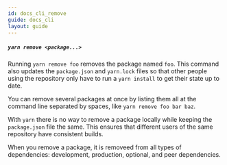 ```yaml
---
id: docs_cli_remove
guide: docs_cli
layout: guide
---
```


##### `yarn remove <package...>` <a class="toc" id="toc-command-yarn-remove" href="#toc-command-yarn-remove"></a>

Running `yarn remove foo` removes the package named `foo`. This command also updates the `package.json` and `yarn.lock` files so that other people using the repository only have to run a `yarn install` to get their state up to date.

You can remove several packages at once by listing them all at the command line separated by spaces, like `yarn remove foo bar baz`.

With `yarn` there is no way to remove a package locally while keeping the `package.json` file the same. This ensures that different users of the same repository have consistent builds.

When you remove a package, it is removeed from all types of dependencies: development, production, optional, and peer dependencies.
